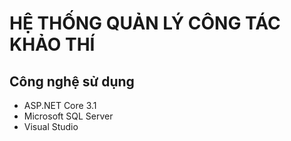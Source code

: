 # HỆ THỐNG QUẢN LÝ CÔNG TÁC KHẢO THÍ
## Công nghệ sử dụng
- ASP.NET Core 3.1
- Microsoft SQL Server
- Visual Studio
